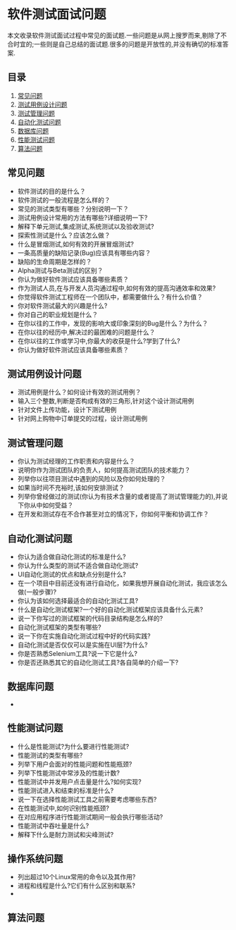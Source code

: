 ﻿# 软件测试面试问题

本文收录软件测试面试过程中常见的面试题.一些问题是从网上搜罗而来,剔除了不合时宜的;一些则是自己总结的面试题.很多的问题是开放性的,并没有确切的标准答案.
## <a name='toc'>目录</a>

1. [常见问题](#general_questions)
1. [测试用例设计问题](#testcase_questions)
1. [测试管理问题](#manage_questions)
1. [自动化测试问题](#automation_questions)
1. [数据库问题](#database_questions)
1. [性能测试问题](#perf_questions)
1. [算法问题](#algorithm_questions)

## <a name="general_questions">常见问题</a>

* 软件测试的目的是什么？
* 软件测试的一般流程是怎么样的？
* 常见的测试类型有哪些？分别说明一下？
* 测试用例设计常用的方法有哪些?详细说明一下?
* 解释下单元测试,集成测试,系统测试以及验收测试?
* 探索性测试是什么？应该怎么做？
* 什么是冒烟测试,如何有效的开展冒烟测试?
* 一条高质量的缺陷记录(Bug)应该具有哪些内容？
* 缺陷的生命周期是怎样的？
* Alpha测试与Beta测试的区别？
* 你认为做好软件测试应该具备哪些素质？
* 作为测试人员,在与开发人员沟通过程中,如何有效的提高沟通效率和效果?
* 你觉得软件测试工程师在一个团队中，都需要做什么？有什么价值？
* 你对软件测试最大的兴趣是什么?
* 你对自己的职业规划是什么？
* 在你以往的工作中，发现的影响大或印象深刻的Bug是什么？为什么？
* 在你以往的经历中,解决过的最困难的问题是什么？
* 在你以往的工作或学习中,你最大的收获是什么?学到了什么?
* 你认为做好软件测试应该具备哪些素质？

## <a name="testcase_questions">测试用例设计问题<a>
* 测试用例是什么？如何设计有效的测试用例？
* 输入三个整数,判断是否构成有效的三角形,针对这个设计测试用例
* 针对文件上传功能，设计下测试用例
* 针对网上购物中订单提交的过程，设计测试用例

## <a name="manage_questions">测试管理问题<a>
* 你认为测试经理的工作职责和内容是什么？
* 说明你作为测试团队的负责人，如何提高测试团队的技术能力？
* 列举你以往项目测试中遇到的风险以及你如何处理的？
* 如果当时间不充裕时,该如何安排测试？
* 列举你曾经做过的测试(你认为有技术含量的或者提高了测试管理能力的),并说下你从中如何受益？
* 在开发和测试存在不合作甚至对立的情况下，你如何平衡和协调工作？


## <a name="automation_questions">自动化测试问题</a>
* 你认为适合做自动化测试的标准是什么?
* 你认为什么类型的测试不适合做自动化测试?
* UI自动化测试的优点和缺点分别是什么?
* 在一个项目中目前还没有进行自动化，如果我想开展自动化测试，我应该怎么做(一般步骤)?
* 你认为该如何选择最适合的自动化测试工具?
* 什么是自动化测试框架?一个好的自动化测试框架应该具备什么元素?
* 说一下你写过的测试框架的代码目录结构是怎么样的?
* 自动化测试框架的类型有哪些?
* 说一下你在实施自动化测试过程中好的代码实践?
* 自动化测试是否仅仅可以是实施在UI层?为什么?
* 你是否熟悉Selenium工具?说一下它是什么?
* 你是否还熟悉其它的自动化测试工具?各自简单的介绍一下?


## <a name="database_questions">数据库问题</a>

* 

## <a name="perf_questions">性能测试问题</a>

* 什么是性能测试?为什么要进行性能测试?
* 性能测试的类型有哪些?
* 列举下用户会面对的性能问题和性能瓶颈?
* 列举下性能测试中常涉及的性能计数?
* 性能测试中并发用户点击量是什么?如何实现?
* 性能测试进入和结束的标准是什么?
* 说一下在选择性能测试工具之前需要考虑哪些东西?
* 在性能测试中,如何识别性能瓶颈?
* 在对应用程序进行性能测试期间一般会执行哪些活动?
* 性能测试中吞吐量是什么?
* 解释下什么是耐力测试和尖峰测试?

## <a name="system_questions">操作系统问题</a>

* 列出超过10个Linux常用的命令以及其作用?
* 进程和线程是什么?它们有什么区别和联系?
* 

## <a name="algorithm_questions">算法问题</a>
